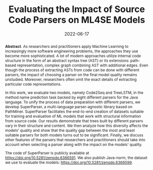 ---
title: "Evaluating the Impact of Source Code Parsers on ML4SE Models"
authors: '<i>Ilya Utkin, Egor Spirin, Egor Bogomolov, and Timofey Bryksin</i>'
status: "preprint"
collection: publications
permalink: /publications/2022-06-17-parser-comparison
date: 2022-06-17
venue: "<b>e-Print archive</b>"
pdf: 'https://arxiv.org/abs/2206.08713'
tool: 'https://zenodo.org/record/6366591'
data: 'https://zenodo.org/record/6366599'
counter_id: 'P5'
abstract: "<p><b>Abstract</b>. As researchers and practitioners apply Machine Learning to increasingly more software engineering problems, the approaches they use become more sophisticated. A lot of modern approaches utilize internal code structure in the form of an abstract syntax tree (AST) or its extensions: path-based representation, complex graph combining AST with additional edges. Even though the process of extracting ASTs from code can be done with different parsers, the impact of choosing a parser on the final model quality remains unstudied. Moreover, researchers often omit the exact details of extracting particular code representations.</p><p>In this work, we evaluate two models, namely Code2Seq and TreeLSTM, in the method name prediction task backed by eight different parsers for the Java language. To unify the process of data preparation with different parsers, we develop SuperParser, a multi-language parser-agnostic library based on PathMiner. SuperParser facilitates the end-to-end creation of datasets suitable for training and evaluation of ML models that work with structural information from source code. Our results demonstrate that trees built by different parsers vary in their structure and content. We then analyze how this diversity affects the models' quality and show that the quality gap between the most and least suitable parsers for both models turns out to be significant. Finally, we discuss other features of the parsers that researchers and practitioners should take into account when selecting a parser along with the impact on the models' quality.</p> <p>The code of SuperParser is publicly available at <a href='https://doi.org/10.5281/zenodo.6366591'>https://doi.org/10.5281/zenodo.6366591</a>. We also publish Java-norm, the dataset we use to evaluate the models: <a href='https://doi.org/10.5281/zenodo.6366599'>https://doi.org/10.5281/zenodo.6366599</a>.</p>"
---